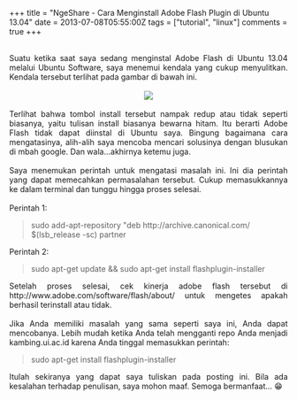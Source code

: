 +++
title = "NgeShare - Cara Menginstall Adobe Flash Plugin di Ubuntu 13.04"
date = 2013-07-08T05:55:00Z
tags = ["tutorial", "linux"]
comments = true
+++

<div dir="ltr" style="text-align: left;" trbidi="on"><div class="separator" style="clear: both; text-align: justify;"><br /></div><div style="text-align: justify;">Suatu ketika saat saya sedang menginstal Adobe Flash di Ubuntu 13.04 melalui Ubuntu Software, saya menemui kendala yang cukup menyulitkan. Kendala tersebut terlihat pada gambar di bawah ini.</div><a name='more'></a><div style="text-align: justify;"><br /></div><div style="text-align: center;"><a href="http://3.bp.blogspot.com/-63QaaCxSoPI/UdnvOpYKRbI/AAAAAAAACkY/N5NTR_tYHV4/s1600/install_redup.png" style="margin-left: 1em; margin-right: 1em;"><img border="0" src="https://3.bp.blogspot.com/-63QaaCxSoPI/UdnvOpYKRbI/AAAAAAAACkY/N5NTR_tYHV4/s1600/install_redup.png" /></a></div><div style="text-align: justify;"><br /></div><div style="text-align: justify;">Terlihat bahwa tombol install tersebut nampak redup atau tidak seperti biasanya, yaitu tulisan install biasanya bewarna hitam. Itu berarti Adobe Flash tidak dapat diinstal di Ubuntu saya. Bingung bagaimana cara mengatasinya, alih-alih saya mencoba mencari solusinya dengan blusukan di mbah google. Dan wala...akhirnya ketemu juga. </div><div style="text-align: justify;"><br /></div><div style="text-align: justify;">Saya menemukan perintah untuk mengatasi masalah ini. Ini dia perintah yang dapat memecahkan permasalahan tersebut. Cukup memasukkannya ke dalam terminal dan tunggu hingga proses selesai.</div><div style="text-align: justify;"><br /></div><div style="text-align: justify;">Perintah 1:</div><div style="text-align: left;"><blockquote class="tr_bq">sudo add-apt-repository "deb http://archive.canonical.com/ $(lsb_release -sc) partner</blockquote></div><div style="text-align: justify;">Perintah 2:</div><div style="text-align: justify;"><blockquote class="tr_bq">sudo apt-get update &amp;&amp; sudo apt-get install flashplugin-installer</blockquote></div><div style="text-align: justify;">Setelah proses selesai, cek kinerja adobe flash tersebut di http://www.adobe.com/software/flash/about/ untuk mengetes apakah berhasil terinstall atau tidak.</div><div style="text-align: justify;"><br /></div><div style="text-align: justify;">Jika Anda memiliki masalah yang sama seperti saya ini, Anda dapat mencobanya. Lebih mudah ketika Anda telah mengganti repo Anda menjadi kambing.ui.ac.id karena Anda tinggal memasukkan perintah:</div><div style="text-align: justify;"><blockquote class="tr_bq">sudo apt-get install flashplugin-installer</blockquote></div><div style="text-align: justify;">Itulah sekiranya yang dapat saya tuliskan pada posting ini. Bila ada kesalahan terhadap penulisan, saya mohon maaf. Semoga bermanfaat... 😁</div><div style="text-align: justify;"></div></div>
